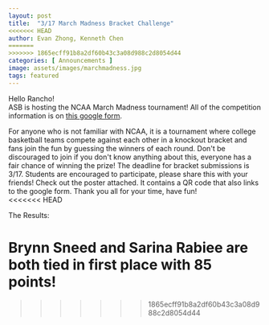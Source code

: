 ```yaml
---
layout: post
title:  "3/17 March Madness Bracket Challenge"
<<<<<<< HEAD
author: Evan Zhong, Kenneth Chen
=======
>>>>>>> 1865ecff91b8a2df60b43c3a08d988c2d8054d44
categories: [ Announcements ]
image: assets/images/marchmadness.jpg
tags: featured
---
```


Hello Rancho!  
ASB is hosting the NCAA March Madness tournament! All of the competition information is on [this google form](http://bit.ly/3vr5RCe).

For anyone who is not familiar with NCAA, it is a tournament where college basketball teams compete against each other in a knockout bracket and fans join the fun by guessing the winners of each round. Don't be discouraged to join if you don't know anything about this, everyone has a fair chance of winning the prize!
The deadline for bracket submissions is 3/17. Students are encouraged to participate, please share this with your friends! Check out the poster attached. It contains a QR code that also links to the google form. Thank you all for your time, have fun!   
<<<<<<< HEAD


The Results:

Brynn Sneed and Sarina Rabiee are both tied in first place with 85 points!
=======
>>>>>>> 1865ecff91b8a2df60b43c3a08d988c2d8054d44
